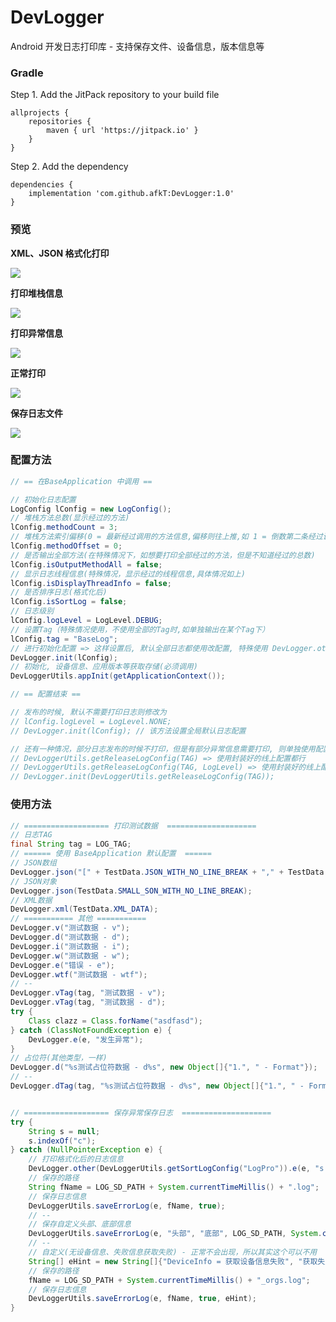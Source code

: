 # DevLogger
Android 开发日志打印库 - 支持保存文件、设备信息，版本信息等

### Gradle
Step 1. Add the JitPack repository to your build file
```
allprojects {
	repositories {
		maven { url 'https://jitpack.io' }
	}
}
```

Step 2. Add the dependency
```
dependencies {
	implementation 'com.github.afkT:DevLogger:1.0'
}
```

### 预览

**XML、JSON 格式化打印**

<img src="https://raw.githubusercontent.com/afkT/DevLogger/master/log_xml_json.png"/>

**打印堆栈信息**

<img src="https://raw.githubusercontent.com/afkT/DevLogger/master/log_default.png"/>

**打印异常信息**

<img src="https://raw.githubusercontent.com/afkT/DevLogger/master/log_error.png"/>

**正常打印**

<img src="https://raw.githubusercontent.com/afkT/DevLogger/master/log_other.png"/>

**保存日志文件**

<img src="https://raw.githubusercontent.com/afkT/DevLogger/master/log_file_error.png"/>


### 配置方法

```java
// == 在BaseApplication 中调用 ==

// 初始化日志配置
LogConfig lConfig = new LogConfig();
// 堆栈方法总数(显示经过的方法)
lConfig.methodCount = 3;
// 堆栈方法索引偏移(0 = 最新经过调用的方法信息,偏移则往上推,如 1 = 倒数第二条经过调用的方法信息)
lConfig.methodOffset = 0;
// 是否输出全部方法(在特殊情况下，如想要打印全部经过的方法，但是不知道经过的总数)
lConfig.isOutputMethodAll = false;
// 显示日志线程信息(特殊情况，显示经过的线程信息,具体情况如上)
lConfig.isDisplayThreadInfo = false;
// 是否排序日志(格式化后)
lConfig.isSortLog = false;
// 日志级别
lConfig.logLevel = LogLevel.DEBUG;
// 设置Tag（特殊情况使用，不使用全部的Tag时,如单独输出在某个Tag下）
lConfig.tag = "BaseLog";
// 进行初始化配置 => 这样设置后, 默认全部日志都使用改配置, 特殊使用 DevLogger.other(config).d(xxx);
DevLogger.init(lConfig);
// 初始化, 设备信息、应用版本等获取存储(必须调用)
DevLoggerUtils.appInit(getApplicationContext());

// == 配置结束 ==

// 发布的时候, 默认不需要打印日志则修改为
// lConfig.logLevel = LogLevel.NONE;
// DevLogger.init(lConfig); // 该方法设置全局默认日志配置

// 还有一种情况，部分日志发布的时候不打印，但是有部分异常信息需要打印, 则单独使用配置
// DevLoggerUtils.getReleaseLogConfig(TAG) => 使用封装好的线上配置都行
// DevLoggerUtils.getReleaseLogConfig(TAG, LogLevel) => 使用封装好的线上配置都行
// DevLogger.init(DevLoggerUtils.getReleaseLogConfig(TAG));
```

### 使用方法

```java
// =================== 打印测试数据  ====================
// 日志TAG
final String tag = LOG_TAG;
// ====== 使用 BaseApplication 默认配置  ======
// JSON数组
DevLogger.json("[" + TestData.JSON_WITH_NO_LINE_BREAK + "," + TestData.JSON_WITH_NO_LINE_BREAK + "]");
// JSON对象
DevLogger.json(TestData.SMALL_SON_WITH_NO_LINE_BREAK);
// XML数据
DevLogger.xml(TestData.XML_DATA);
// =========== 其他 ===========
DevLogger.v("测试数据 - v");
DevLogger.d("测试数据 - d");
DevLogger.i("测试数据 - i");
DevLogger.w("测试数据 - w");
DevLogger.e("错误 - e");
DevLogger.wtf("测试数据 - wtf");
// --
DevLogger.vTag(tag, "测试数据 - v");
DevLogger.vTag(tag, "测试数据 - d");
try {
    Class clazz = Class.forName("asdfasd");
} catch (ClassNotFoundException e) {
    DevLogger.e(e, "发生异常");
}
// 占位符(其他类型，一样)
DevLogger.d("%s测试占位符数据 - d%s", new Object[]{"1.", " - Format"});
// --
DevLogger.dTag(tag, "%s测试占位符数据 - d%s", new Object[]{"1.", " - Format"});


// =================== 保存异常保存日志  ====================
try {
    String s = null;
    s.indexOf("c");
} catch (NullPointerException e) {
    // 打印格式化后的日志信息
    DevLogger.other(DevLoggerUtils.getSortLogConfig("LogPro")).e(e, "s = null");
    // 保存的路径
    String fName = LOG_SD_PATH + System.currentTimeMillis() + ".log";
    // 保存日志信息
    DevLoggerUtils.saveErrorLog(e, fName, true);
    // --
    // 保存自定义头部、底部信息
    DevLoggerUtils.saveErrorLog(e, "头部", "底部", LOG_SD_PATH, System.currentTimeMillis() + "_存在头部_底部.log", true);
    // --
    // 自定义(无设备信息、失败信息获取失败) - 正常不会出现，所以其实这个可以不用
    String[] eHint = new String[]{"DeviceInfo = 获取设备信息失败", "获取失败"};
    // 保存的路径
    fName = LOG_SD_PATH + System.currentTimeMillis() + "_orgs.log";
    // 保存日志信息
    DevLoggerUtils.saveErrorLog(e, fName, true, eHint);
}
```